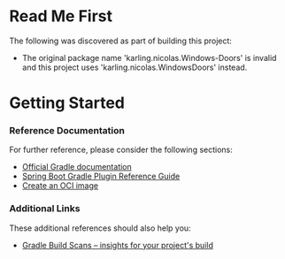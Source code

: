 # Read Me First
The following was discovered as part of building this project:

* The original package name 'karling.nicolas.Windows-Doors' is invalid and this project uses 'karling.nicolas.WindowsDoors' instead.

# Getting Started

### Reference Documentation
For further reference, please consider the following sections:

* [Official Gradle documentation](https://docs.gradle.org)
* [Spring Boot Gradle Plugin Reference Guide](https://docs.spring.io/spring-boot/docs/2.6.0-SNAPSHOT/gradle-plugin/reference/html/)
* [Create an OCI image](https://docs.spring.io/spring-boot/docs/2.6.0-SNAPSHOT/gradle-plugin/reference/html/#build-image)

### Additional Links
These additional references should also help you:

* [Gradle Build Scans – insights for your project's build](https://scans.gradle.com#gradle)

